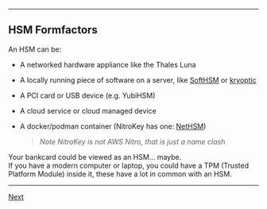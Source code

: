 -------------------------
## HSM Formfactors
An HSM can be:

* A networked hardware appliance like the Thales Luna
* A locally running piece of software on a server, like [SoftHSM](https://github.com/opendnssec/SoftHSMv2)
   or [kryoptic](https://github.com/latchset/kryoptic/)
* A PCI card or USB device (e.g. YubiHSM)
* A cloud service or cloud managed device
* A docker/podman container (NitroKey has one: [NetHSM](https://hub.docker.com/r/nitrokey/nethsm))

    > *Note NitroKey is not AWS Nitro, that is just a name clash*

Your bankcard could be viewed as an HSM... maybe.\
If you have a modern computer or laptop, you could have a TPM (Trusted Platform Module) inside it, these have a lot in common with an HSM.

--------------------
[Next](https://github.com/niek-sidn/hsm_workshop_nethsm/blob/main/Slide05.md)
